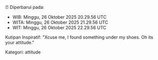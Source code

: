 ⏰ Diperbarui pada:
- WIB: Minggu, 26 Oktober 2025 20.29.56 UTC
- WITA: Minggu, 26 Oktober 2025 21.29.56 UTC
- WIT: Minggu, 26 Oktober 2025 22.29.56 UTC

Kutipan Inspiratif:
"Xcuse me, I found something under my shoes. Oh its your attitude."


Kategori: attitude

